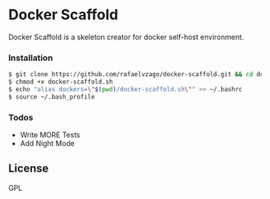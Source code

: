 # Docker Scaffold

Docker Scaffold is a skeleton creator for docker self-host environment.
### Installation
```sh
$ git clone https://github.com/rafaelvzago/docker-scaffold.git && cd docker-scaffold
$ chmod +x docker-scaffold.sh
$ echo "alias dockers=\"$(pwd)/docker-scaffold.sh\"" >> ~/.bashrc 
$ source ~/.bash_profile
```
### Todos

 - Write MORE Tests
 - Add Night Mode

License
----
GPL
